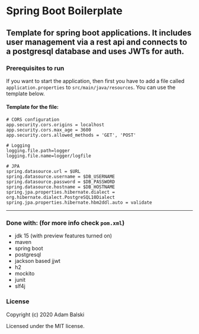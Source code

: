 # Spring Boot Boilerplate
## Template for spring boot applications. It includes user management via a rest api and connects to a postgresql database and uses JWTs for auth.

### Prerequisites to run
If you want to start the application, then first you have to add a file called `application.properties` to `src/main/java/resources`.
You can use the template below.
#### Template for the file:
```
# CORS configuration
app.security.cors.origins = localhost
app.security.cors.max_age = 3600
app.security.cors.allowed_methods = 'GET', 'POST'

# Logging
logging.file.path=logger
logging.file.name=logger/logfile

# JPA
spring.datasource.url = $URL
spring.datasource.username = $DB_USERNAME
spring.datasource.password = $DB_PASSWORD
spring.datasource.hostname = $DB_HOSTNAME
spring.jpa.properties.hibernate.dialect = org.hibernate.dialect.PostgreSQL10Dialect
spring.jpa.properties.hibernate.hbm2ddl.auto = validate
```
---

### Done with: (for more info check `pom.xml`)
* jdk 15 (with preview features turned on)
* maven
* spring boot
* postgresql
* jackson based jjwt
* h2
* mockito
* junit
* slf4j

### License

Copyright (c) 2020 Adam Balski

Licensed under the MIT license.
